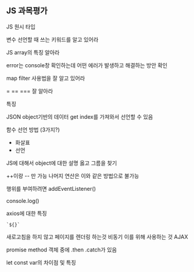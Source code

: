 ## JS 과목평가



JS 원시 타입

변수 선언할 때 쓰는 키워드를 알고 있어라

JS array의 특징 알아라

error는 console창 확인하는데 어떤 에러가 발생하고 해결하는 방안 확인

map filter 사용법을 잘 알고 있어라

= == === 잘 알아라

특징

JSON object기반의 데이터 get index를 가져와서 선언할 수 있음

함수 선언 방법 (3가지?)

- 화살표
- 선언

JS에 대해서 object에 대한 설명 옳고 그름을 찾기

++이랑 -- 만 가능 나머지 연산은 이와 같은 방법으로 불가능

행위를 부여하려면 addEventListener()

console.log()



axios에 대한 특징

```
`${}`
```

새로고침을 하지 않고 페이지를 렌더링 하는것 비동기 이를 위해 사용하는 것 AJAX

promise method 객체 중에 .then .catch가 있음

let const var의 차이점 및 특징

